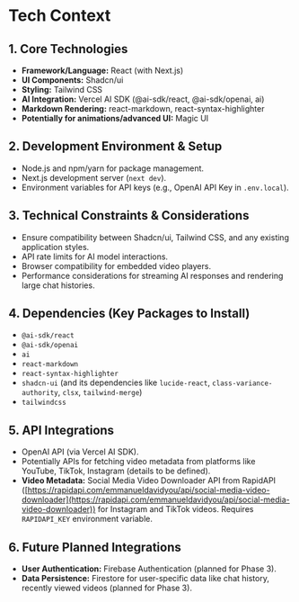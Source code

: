 # Tech Context

## 1. Core Technologies
- **Framework/Language:** React (with Next.js)
- **UI Components:** Shadcn/ui
- **Styling:** Tailwind CSS
- **AI Integration:** Vercel AI SDK (@ai-sdk/react, @ai-sdk/openai, ai)
- **Markdown Rendering:** react-markdown, react-syntax-highlighter
- **Potentially for animations/advanced UI:** Magic UI

## 2. Development Environment & Setup
- Node.js and npm/yarn for package management.
- Next.js development server (`next dev`).
- Environment variables for API keys (e.g., OpenAI API Key in `.env.local`).

## 3. Technical Constraints & Considerations
- Ensure compatibility between Shadcn/ui, Tailwind CSS, and any existing application styles.
- API rate limits for AI model interactions.
- Browser compatibility for embedded video players.
- Performance considerations for streaming AI responses and rendering large chat histories.

## 4. Dependencies (Key Packages to Install)
- `@ai-sdk/react`
- `@ai-sdk/openai`
- `ai`
- `react-markdown`
- `react-syntax-highlighter`
- `shadcn-ui` (and its dependencies like `lucide-react`, `class-variance-authority`, `clsx`, `tailwind-merge`)
- `tailwindcss`

## 5. API Integrations
- OpenAI API (via Vercel AI SDK).
- Potentially APIs for fetching video metadata from platforms like YouTube, TikTok, Instagram (details to be defined).
- **Video Metadata:** Social Media Video Downloader API from RapidAPI ([https://rapidapi.com/emmanueldavidyou/api/social-media-video-downloader](https://rapidapi.com/emmanueldavidyou/api/social-media-video-downloader)) for Instagram and TikTok videos. Requires `RAPIDAPI_KEY` environment variable.

## 6. Future Planned Integrations
- **User Authentication:** Firebase Authentication (planned for Phase 3).
- **Data Persistence:** Firestore for user-specific data like chat history, recently viewed videos (planned for Phase 3). 